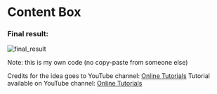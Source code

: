 <h1>Content Box</h1>
<h3>Final result:</h3>

![final_result](https://user-images.githubusercontent.com/31028022/49537936-ef839a00-f8d2-11e8-95dd-2267b4e0edee.gif)


Note: this is my own code (no copy-paste from someone else)

Credits for the idea goes to YouTube channel: <a href="https://www.youtube.com/channel/UCbwXnUipZsLfUckBPsC7Jog" target="_blank">Online Tutorials</a>
Tutorial available on YouTube channel: <a href="https://www.youtube.com/channel/UCbwXnUipZsLfUckBPsC7Jog" target="_blank">Online Tutorials</a>
